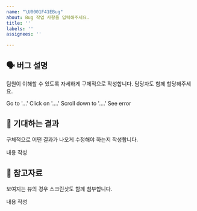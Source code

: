 ```yaml
---
name: "\U0001F41EBug"
about: Bug 작업 사항을 입력해주세요.
title: ''
labels: ''
assignees: ''

---
```


## 🗣 버그 설명
팀원이 이해할 수 있도록 자세하게 구체적으로 작성합니다. 담당자도 함께 할당해주세요.

Go to '...'
Click on '....'
Scroll down to '....'
See error

## 🤔 기대하는 결과
구체적으로 어떤 결과가 나오게 수정해야 하는지 작성합니다.

내용 작성

## 🔗 참고자료
보여지는 뷰의 경우 스크린샷도 함께 첨부합니다.

내용 작성
